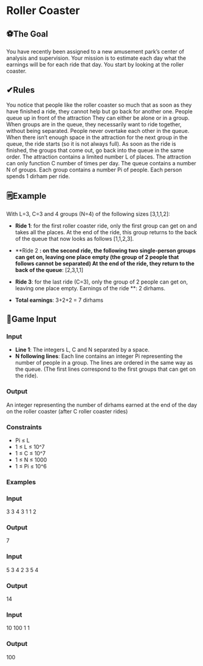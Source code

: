 # Roller Coaster

## ⚽The Goal
You have recently been assigned to a new amusement park’s center of analysis and supervision. Your mission is to estimate each day what the earnings will be for each ride that day. You start by looking at the roller coaster.

## ✔Rules
You notice that people like the roller coaster so much that as soon as they have finished a ride, they cannot help but go back for another one.
People queue up in front of the attraction
They can either be alone or in a group. When groups are in the queue, they necessarily want to ride together, without being separated.
People never overtake each other in the queue.
When there isn’t enough space in the attraction for the next group in the queue, the ride starts (so it is not always full).
As soon as the ride is finished, the groups that come out, go back into the queue in the same order.
The attraction contains a limited number L of places.
The attraction can only function C number of times per day.
The queue contains a number N of groups.
Each group contains a number Pi of people.
Each person spends 1 dirham per ride.


## 🗒Example
With L=3, C=3 and 4 groups (N=4) of the following sizes [3,1,1,2]:
 
* **Ride 1**: for the first roller coaster ride, only the first group can get on and takes all the places. At the end of the ride, this group returns to the back of the queue that now looks as follows [1,1,2,3].

* **Ride 2 **: on the second ride, the following two single-person groups can get on, leaving one place empty (the group of 2 people that follows cannot be separated) At the end of the ride, they return to the back of the queue**: [2,3,1,1]

* **Ride 3**: for the last ride (C=3), only the group of 2 people can get on, leaving one place empty. Earnings of the ride **: 2 dirhams.
* **Total earnings**: 3+2+2 = 7 dirhams

## 📑Game Input

### Input
* **Line 1**: The integers L, C and N separated by a space.
* **N following lines**: Each line contains an integer Pi representing the number of people in a group. The lines are ordered in the same way as the queue. (The first lines correspond to the first groups that can get on the ride).

### Output
An integer representing the number of dirhams earned at the end of the day on the roller coaster (after C roller coaster rides)

### Constraints
* Pi ≤ L
* 1 ≤ L ≤ 10^7
* 1 ≤ C ≤ 10^7
* 1 ≤ N ≤ 1000
* 1 ≤ Pi ≤ 10^6

### Examples

### Input
3 3 4
3
1
1
2

### Output
7

### Input
5 3 4
2
3
5
4

### Output
14

### Input
10 100 1
1

### Output
100